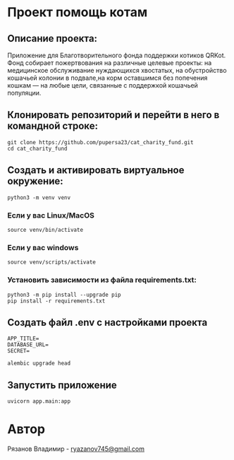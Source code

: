 # Проект помощь котам

## Описание проекта:

Приложение для Благотворительного фонда поддержки котиков QRKot. Фонд собирает пожертвования на различные целевые проекты: на медицинское обслуживание нуждающихся хвостатых, на обустройство кошачьей колонии в подвале,на корм оставшимся без попечения кошкам — на любые цели, связанные с поддержкой кошачьей популяции.

## Клонировать репозиторий и перейти в него в командной строке:

    git clone https://github.com/pupersa23/cat_charity_fund.git
    cd cat_charity_fund

## Cоздать и активировать виртуальное окружение:

    python3 -m venv venv

### Если у вас Linux/MacOS

    source venv/bin/activate

### Если у вас windows

    source venv/scripts/activate

### Установить зависимости из файла requirements.txt:

    python3 -m pip install --upgrade pip
    pip install -r requirements.txt

## Создать файл .env с настройками проекта

    APP_TITLE=
    DATABASE_URL= 
    SECRET=

    alembic upgrade head

## Запустить приложение

    uvicorn app.main:app


# Автор

Рязанов Владимир - ryazanov745@gmail.com